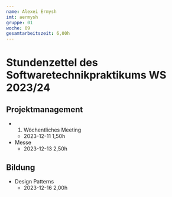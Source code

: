 ```yaml
---
name: Alexei Ermysh
imt: aermysh
gruppe: 01
woche: 09
gesamtarbeitszeit: 6,00h
---
```


# Stundenzettel des Softwaretechnikpraktikums WS 2023/24

## Projektmanagement
- 1. Wöchentliches Meeting
  - 2023-12-11 1,50h
- Messe
    - 2023-12-13 2,50h

## Bildung
- Design Patterns
    - 2023-12-16 2,00h
